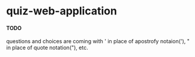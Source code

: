 # quiz-web-application
<h4>TODO</h4>
<p>questions and choices are coming with &#039 in place of apostrofy notaion('), &quot; in place of quote notation("), etc.</p>
